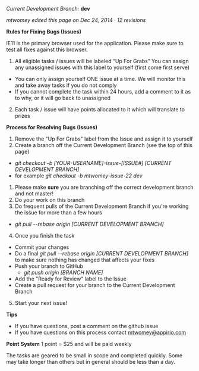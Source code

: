 *Current Development Branch:* **dev**

*mtwomey edited this page on Dec 24, 2014 · 12 revisions*

**Rules for Fixing Bugs (Issues)**

IE11 is the primary browser used for the application. Please make sure to test all fixes against this browser.

1. All eligible tasks / issues will be labeled “Up For Grabs”  You can assign any unassigned issues with this label to yourself (first come first serve)
  * You can only assign yourself ONE issue at a time. We will monitor this and take away tasks if you do not comply
  * If you cannot complete the task within 24 hours, add a comment to it as to why, or it will go back to unassigned
2. Each task / issue will have points allocated to it which will translate to prizes

**Process for Resolving Bugs (Issues)**

1. Remove the "Up For Grabs" label from the Issue and assign it to yourself
1. Create a branch off the Current Development Branch (see the top of this page)
 * *git checkout -b [YOUR-USERNAME]-issue-[ISSUE#] [CURRENT DEVELOPMENT BRANCH]*
 * for example *git checkout -b mtwomey-issue-22 dev*
1. Please make **sure** you are branching off the correct development branch and not master!
2. Do your work on this branch
3. Do frequent pulls of the Current Development Branch if you're working the issue for more than a few hours
 * *git pull --rebase origin [CURRENT DEVELOPMENT BRANCH]*
4. Once you finish the task
 * Commit your changes
 * Do a final *git pull --rebase origin [CURRENT DEVELOPMENT BRANCH]* to make sure nothing has changed that affects your fixes
 * Push your branch to GitHub
   * *git push origin [BRANCH NAME]*
 * Add the "Ready for Review" label to the Issue
 * Create a pull request for your branch to the Current Development Branch
5. Start your next issue!

**Tips**

* If you have questions, post a comment on the github issue
* If you have questions on this process contact mtwomey@appirio.com

**Point System**
1 point = $25 and will be paid weekly

The tasks are geared to be small in scope and completed quickly.  Some may take longer than others but in general should be less than a day.
